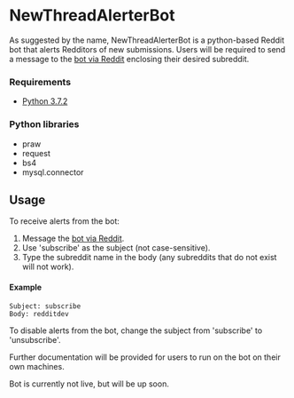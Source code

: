 # NewThreadAlerterBot
As suggested by the name, NewThreadAlerterBot is a python-based Reddit bot that alerts Redditors of new submissions. Users will be required to send a message to the [bot via Reddit](reddit.com/u/NewThreadAlerterBot) enclosing their desired subreddit. 

### Requirements
- [Python 3.7.2](https://www.python.org/downloads/)

### Python libraries
- praw
- request
- bs4
- mysql.connector

## Usage

To receive alerts from the bot:
1. Message the [bot via Reddit](reddit.com/u/NewThreadAlerterBot).
2. Use 'subscribe' as the subject (not case-sensitive).
3. Type the subreddit name in the body (any subreddits that do not exist will not work).

#### Example

```
Subject: subscribe
Body: redditdev
```

To disable alerts from the bot, change the subject from 'subscribe' to 'unsubscribe'.

Further documentation will be provided for users to run on the bot on their own machines. 

Bot is currently not live, but will be up soon.
